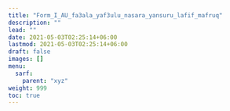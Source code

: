 ```yaml
---
title: "Form_I_AU_fa3ala_yaf3ulu_nasara_yansuru_lafif_mafruq"
description: ""
lead: ""
date: 2021-05-03T02:25:14+06:00
lastmod: 2021-05-03T02:25:14+06:00
draft: false
images: []
menu: 
  sarf:
    parent: "xyz"
weight: 999
toc: true
---
```



